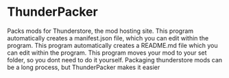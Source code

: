 # ThunderPacker
Packs mods for Thunderstore, the mod hosting site. This program automatically creates a manifest.json file, which you can edit within the program. 
This program automatically creates a README.md file which you can edit within the program. 
This program moves your mod to your set folder, so you dont need to do it yourself. 
Packaging thunderstore mods can be a long process, but ThunderPacker makes it easier 
